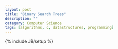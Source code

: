 ```yaml
---
layout: post
title: "Binary Search Trees"
description: ""
category: Computer Science
tags: [algorithms, c, datastructures, programming]
---
```

{% include JB/setup %}

